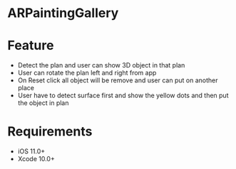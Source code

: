# ARPaintingGallery

# Feature
- Detect the plan and user can show 3D object in that plan
- User can rotate the plan left and right from app
- On Reset click all object will be remove and user can put on another place
- User have to detect surface first and show the yellow dots and then put the object in plan

# Requirements
- iOS 11.0+
- Xcode 10.0+
